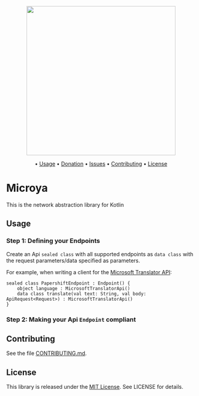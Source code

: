 <p align="center">
    <img src="https://raw.githubusercontent.com/Flinesoft/Microya/main/Logo.png"
      width=396>
</p>

<p align="center">
  • <a href="#usage">Usage</a>
  • <a href="#donation">Donation</a>
  • <a href="https://github.com/Papershift/Microya-Kotlin/issues">Issues</a>
  • <a href="#contributing">Contributing</a>
  • <a href="#license">License</a>
</p>

# Microya

This is the network abstraction library for Kotlin

## Usage

### Step 1: Defining your Endpoints
Create an Api `sealed class` with all supported endpoints as `data class` with the request parameters/data specified as parameters.

For example, when writing a client for the [Microsoft Translator API](https://docs.microsoft.com/en-us/azure/cognitive-services/translator/reference/v3-0-languages):

```
sealed class PapershiftEndpoint : Endpoint() {
    object language : MicrosoftTranslatorApi()
    data class translate(val text: String, val body: ApiRequest<Request>) : MicrosoftTranslatorApi()
}
```

### Step 2: Making your Api `Endpoint` compliant



## Contributing

See the file [CONTRIBUTING.md](https://github.com/Flinesoft/Microya/blob/main/CONTRIBUTING.md).


## License
This library is released under the [MIT License](http://opensource.org/licenses/MIT). See LICENSE for details.